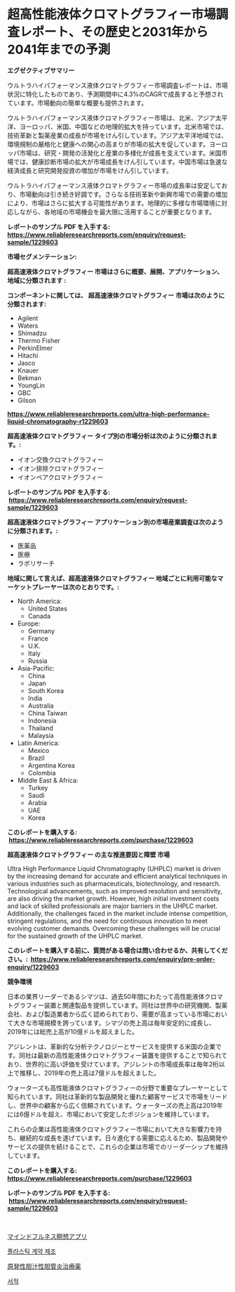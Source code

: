 <p><h1>超高性能液体クロマトグラフィー市場調査レポート、その歴史と2031年から2041年までの予測</h1></p><p><strong>エグゼクティブサマリー</strong></p>
<p><p>ウルトラハイパフォーマンス液体クロマトグラフィー市場調査レポートは、市場状況に特化したものであり、予測期間中に4.3%のCAGRで成長すると予想されています。市場動向の簡単な概要も提供されます。</p><p>ウルトラハイパフォーマンス液体クロマトグラフィー市場は、北米、アジア太平洋、ヨーロッパ、米国、中国などの地理的拡大を持っています。北米市場では、技術革新と製薬産業の成長が市場をけん引しています。アジア太平洋地域では、環境規制の厳格化と健康への関心の高まりが市場の拡大を促しています。ヨーロッパ市場は、研究・開発の活発化と産業の多様化が成長を支えています。米国市場では、健康診断市場の拡大が市場成長をけん引しています。中国市場は急速な経済成長と研究開発投資の増加が市場をけん引しています。</p><p>ウルトラハイパフォーマンス液体クロマトグラフィー市場の成長率は安定しており、市場動向は引き続き好調です。さらなる技術革新や新興市場での需要の増加により、市場はさらに拡大する可能性があります。地理的に多様な市場環境に対応しながら、各地域の市場機会を最大限に活用することが重要となります。</p></p>
<p><strong>レポートのサンプル PDF を入手する: <a href="https://www.reliableresearchreports.com/enquiry/request-sample/1229603">https://www.reliableresearchreports.com/enquiry/request-sample/1229603</a></strong></p>
<p><strong>市場セグメンテーション:</strong></p>
<p><strong> 超高速液体クロマトグラフィー 市場はさらに概要、展開、アプリケーション、地域に分類されます :</strong></p>
<p><strong>コンポーネントに関しては、 超高速液体クロマトグラフィー 市場は次のように分類されます: &nbsp;</strong></p>
<p><ul><li>Agilent</li><li>Waters</li><li>Shimadzu</li><li>Thermo Fisher</li><li>PerkinElmer</li><li>Hitachi</li><li>Jasco</li><li>Knauer</li><li>Bekman</li><li>YoungLin</li><li>GBC</li><li>Gilson</li></ul></p>
<p><strong><a href="https://www.reliableresearchreports.com/ultra-high-performance-liquid-chromatography-r1229603">https://www.reliableresearchreports.com/ultra-high-performance-liquid-chromatography-r1229603</a></strong></p>
<p><strong> 超高速液体クロマトグラフィー タイプ別の市場分析は次のように分類されます。:</strong></p>
<p><ul><li>イオン交換クロマトグラフィー</li><li>イオン排除クロマトグラフィー</li><li>イオンペアクロマトグラフィー</li></ul></p>
<p><strong>レポートのサンプル PDF を入手する: &nbsp;<a href="https://www.reliableresearchreports.com/enquiry/request-sample/1229603">https://www.reliableresearchreports.com/enquiry/request-sample/1229603</a></strong></p>
<p><strong> 超高速液体クロマトグラフィー アプリケーション別の市場産業調査は次のように分類されます。:</strong></p>
<p><ul><li>医薬品</li><li>医療</li><li>ラボリサーチ</li></ul></p>
<p><strong>地域に関して言えば、超高速液体クロマトグラフィー 地域ごとに利用可能なマーケットプレーヤーは次のとおりです。:</strong></p>
<p><ul>
    <li>
        North America:
        <ul>
            <li>United States</li>
            <li>Canada</li>
        </ul>
    </li>
    <li>
        Europe:
        <ul>
            <li>Germany</li>
            <li>France</li>
            <li>U.K.</li>
            <li>Italy</li>
            <li>Russia</li>
        </ul>
    </li>
    <li>
        Asia-Pacific:
        <ul>
            <li>China</li>
            <li>Japan</li>
            <li>South Korea</li>
            <li>India</li>
            <li>Australia</li>
            <li>China Taiwan</li>
            <li>Indonesia</li>
            <li>Thailand</li>
            <li>Malaysia</li>
        </ul>
    </li>
    <li>
        Latin America:
        <ul>
            <li>Mexico</li>
            <li>Brazil</li>
            <li>Argentina Korea</li>
            <li>Colombia</li>
        </ul>
    </li>
    <li>
        Middle East & Africa:
        <ul>
            <li>Turkey</li>
            <li>Saudi</li>
            <li>Arabia</li>
            <li>UAE</li>
            <li>Korea</li>
        </ul>
    </li>
    </ul></p>
<p><strong>このレポートを購入する: &nbsp;<a href="https://www.reliableresearchreports.com/purchase/1229603">https://www.reliableresearchreports.com/purchase/1229603</a></strong></p>
<p><strong>超高速液体クロマトグラフィー の主な推進要因と障壁 市場</strong></p>
<p><p>Ultra High Performance Liquid Chromatography (UHPLC) market is driven by the increasing demand for accurate and efficient analytical techniques in various industries such as pharmaceuticals, biotechnology, and research. Technological advancements, such as improved resolution and sensitivity, are also driving the market growth. However, high initial investment costs and lack of skilled professionals are major barriers in the UHPLC market. Additionally, the challenges faced in the market include intense competition, stringent regulations, and the need for continuous innovation to meet evolving customer demands. Overcoming these challenges will be crucial for the sustained growth of the UHPLC market.</p></p>
<p><strong>このレポートを購入する前に、質問がある場合は問い合わせるか、共有してください。:&nbsp; <a href="https://www.reliableresearchreports.com/enquiry/pre-order-enquiry/1229603">https://www.reliableresearchreports.com/enquiry/pre-order-enquiry/1229603</a></strong></p>
<p><strong>競争環境</strong></p>
<p><p>日本の業界リーダーであるシマツは、過去50年間にわたって高性能液体クロマトグラフィー装置と関連製品を提供しています。同社は世界中の研究機関、製薬会社、および製造業者から広く認められており、需要が高まっている市場において大きな市場規模を誇っています。シマヅの売上高は毎年安定的に成長し、2019年には総売上高が10億ドルを超えました。</p><p>アジレントは、革新的な分析テクノロジーとサービスを提供する米国の企業です。同社は最新の高性能液体クロマトグラフィー装置を提供することで知られており、世界的に高い評価を受けています。アジレントの市場成長率は毎年2桁以上で推移し、2019年の売上高は7億ドルを超えました。</p><p>ウォーターズも高性能液体クロマトグラフィーの分野で重要なプレーヤーとして知られています。同社は革新的な製品開発と優れた顧客サービスで市場をリードし、世界中の顧客から広く信頼されています。ウォーターズの売上高は2019年には6億ドルを超え、市場において安定したポジションを維持しています。</p><p>これらの企業は高性能液体クロマトグラフィー市場において大きな影響力を持ち、継続的な成長を遂げています。日々進化する需要に応えるため、製品開発やサービスの提供を続けることで、これらの企業は市場でのリーダーシップを維持しています。</p></p>
<p><strong>このレポートを購入する: &nbsp; <a href="https://www.reliableresearchreports.com/purchase/1229603">https://www.reliableresearchreports.com/purchase/1229603</a></strong></p>
<p><strong>レポートのサンプル PDF を入手する: &nbsp;<a href="https://www.reliableresearchreports.com/enquiry/request-sample/1229603">https://www.reliableresearchreports.com/enquiry/request-sample/1229603</a></strong><strong></strong></p>
<p>&nbsp;</p>
<p><p><a href="https://medium.com/@twiladurgan2023/%E3%83%9E%E3%82%A4%E3%83%B3%E3%83%89%E3%83%95%E3%83%AB%E3%83%8D%E3%82%B9%E7%9E%91%E6%83%B3%E3%82%A2%E3%83%97%E3%83%AA%E5%B8%82%E5%A0%B4-%E6%88%90%E5%8A%9F%E3%81%99%E3%82%8B%E3%83%93%E3%82%B8%E3%83%8D%E3%82%B9%E6%88%A6%E7%95%A5%E3%81%AE%E9%8D%B52031%E5%B9%B4%E3%81%BE%E3%81%A7%E3%81%AE%E4%BA%88%E6%B8%AC-14cc46087173">マインドフルネス瞑想アプリ</a></p><p><a href="https://medium.com/@abelusikowski95672023/2024%EB%85%84%EB%B6%80%ED%84%B0-2031%EB%85%84%EA%B9%8C%EC%A7%80%EC%9D%98-%ED%94%8C%EB%9D%BC%EC%8A%A4%ED%8B%B1-%EA%B3%84%EC%95%BD-%EC%A0%9C%EC%A1%B0-%EC%8B%9C%EC%9E%A5-%EC%A0%90%EC%9C%A0%EC%9C%A8-%EB%B3%80%ED%99%94-%EB%B0%8F-%EC%8B%9C%EC%9E%A5-%EC%84%B1%EC%9E%A5-%ED%8A%B8%EB%A0%8C%EB%93%9C-cf29fbe93f33">플라스틱 계약 제조</a></p><p><a href="https://medium.com/@stevenhuson95/%E5%8E%9F%E7%99%BA%E6%80%A7%E8%83%86%E6%B1%81%E6%80%A7%E8%83%86%E7%AE%A1%E7%82%8E%E6%B2%BB%E7%99%82%E8%96%AC%E5%B8%82%E5%A0%B4-%E5%B8%82%E5%A0%B4cagr-%E5%B8%82%E5%A0%B4%E5%8B%95%E5%90%91-%E3%81%8A%E3%82%88%E3%81%B3%E6%88%90%E9%95%B7%E6%88%A6%E7%95%A5%E3%81%AB%E9%96%A2%E3%81%99%E3%82%8B%E6%B4%9E%E5%AF%9F-38ad53463307">原発性胆汁性胆管炎治療薬</a></p><p><a href="https://medium.com/@marchall15/%EC%B1%85-%EC%8B%9C%EC%9E%A5-2031%EB%85%84%EA%B9%8C%EC%A7%80%EC%9D%98-%ED%8A%B8%EB%A0%8C%EB%93%9C-%EC%98%88%EC%B8%A1-%EB%B0%8F-%EA%B2%BD%EC%9F%81-%EB%B6%84%EC%84%9D-59c465eae74b">서적</a></p></p>
